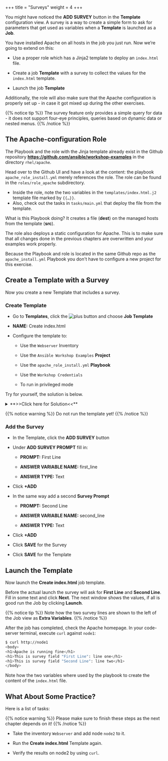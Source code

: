 +++
title = "Surveys"
weight = 4
+++

You might have noticed the **ADD SURVEY** button in the **Template** configuration view. A survey is a way to create a simple form to ask for parameters that get used as variables when a **Template** is launched as a **Job**.

You have installed Apache on all hosts in the job you just run. Now we’re going to extend on this:

- Use a proper role which has a Jinja2 template to deploy an `index.html` file.

- Create a job **Template** with a survey to collect the values for the `index.html` template.

- Launch the job **Template**

Additionally, the role will also make sure that the Apache configuration is properly set up - in case it got mixed up during the other exercises.

{{% notice tip %}}
The survey feature only provides a simple query for data - it does not support four-eye principles, queries based on dynamic data or nested menus.
{{% /notice %}}

## The Apache-configuration Role

The Playbook and the role with the Jinja template already exist in the Github repository **https://github.com/ansible/workshop-examples** in the directory `rhel/apache`.

 Head over to the Github UI and have a look at the content: the playbook `apache_role_install.yml` merely references the role. The role can be found in the `roles/role_apache` subdirectory.

 - Inside the role, note the two variables in the `templates/index.html.j2` template file marked by `{{…​}}`\.
 - Also, check out the tasks in `tasks/main.yml` that deploy the file from the template.

What is this Playbook doing? It creates a file (**dest**) on the managed hosts from the template (**src**).

The role also deploys a static configuration for Apache. This is to make sure that all changes done in the previous chapters are overwritten and your examples work properly.

Because the Playbook and role is located in the same Github repo as the `apache_install.yml` Playbook you don't have to configure a new project for this exercise.

## Create a Template with a Survey

Now you create a new Template that includes a survey.

### Create Template

- Go to **Templates**, click the ![plus](../../images/green_plus.png?classes=inline) button and choose **Job Template**

- **NAME:** Create index.html

- Configure the template to:

    - Use the `Webserver` Inventory

    - Use the `Ansible Workshop Examples` **Project**

    - Use the `apache_role_install.yml` **Playbook**

    - Use the `Workshop Credentials`

    - To run in privileged mode

Try for yourself, the solution is below.

<details><summary>**>>Click here for Solution<<**</summary>
<p>

- **NAME:** Create index.html
- **JOB TYPE:** Run
- **INVENTORY:** Webserver
- **PROJECT:** Ansible Workshop Examples
- **PLAYBOOK:** `rhel/apache/apache_role_install.yml`
- **CREDENTIAL:** Workshop Credentials
- **OPTIONS:** Enable Privilege Escalation
- Click **SAVE**
</p>
</details>

{{% notice warning %}}
Do not run the template yet!
{{% /notice %}}

### Add the Survey

- In the Template, click the **ADD SURVEY** button

- Under **ADD SURVEY PROMPT** fill in:

    - **PROMPT:** First Line

    - **ANSWER VARIABLE NAME:** first_line

    - **ANSWER TYPE:** Text

- Click **+ADD**

- In the same way add a second **Survey Prompt**

    - **PROMPT:** Second Line

    - **ANSWER VARIABLE NAME:** second_line

    - **ANSWER TYPE:** Text

- Click **+ADD**

- Click **SAVE** for the Survey

- Click **SAVE** for the Template

## Launch the Template

Now launch the **Create index.html** job template.

Before the actual launch the survey will ask for **First Line** and **Second Line**. Fill in some text and click **Next**. The next window shows the values, if all is good run the Job by clicking **Launch**.

{{% notice tip %}}
Note how the two survey lines are shown to the left of the Job view as **Extra Variables**.
{{% /notice %}}

After the job has completed, check the Apache homepage. In your code-server terminal, execute `curl` against `node1`:

```bash
$ curl http://node1
<body>
<h1>Apache is running fine</h1>
<h1>This is survey field "First Line": line one</h1>
<h1>This is survey field "Second Line": line two</h1>
</body>
```
Note how the two variables where used by the playbook to create the content of the `index.html` file.

## What About Some Practice?

Here is a list of tasks:

{{% notice warning %}}
Please make sure to finish these steps as the next chapter depends on it!
{{% /notice %}}

- Take the inventory `Webserver` and add node `node2` to it.

- Run the **Create index.html** Template again.

- Verify the results on node2 by using `curl`.
